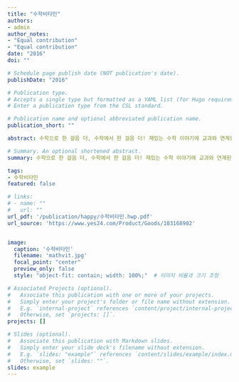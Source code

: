 ```yaml
---
title: "수학비타민"
authors:
- admin
author_notes:
- "Equal contribution"
- "Equal contribution"
date: "2016"
doi: ""

# Schedule page publish date (NOT publication's date).
publishDate: "2016"

# Publication type.
# Accepts a single type but formatted as a YAML list (for Hugo requirements).
# Enter a publication type from the CSL standard.

# Publication name and optional abbreviated publication name.
publication_short: ""

abstract: 수학으로 한 걸음 더, 수학에서 한 걸음 더! 재밌는 수학 이야기에 교과와 연계된 수학 원리가 녹아들어 있어, 읽다 보면 알게 모르게 수학 시간이 즐거워진다.

# Summary. An optional shortened abstract.
summary: 수학으로 한 걸음 더, 수학에서 한 걸음 더! 재밌는 수학 이야기에 교과와 연계된 수학 원리가 녹아들어 있어, 읽다 보면 알게 모르게 수학 시간이 즐거워진다.

tags:
- 수학비타민
featured: false

# links:
# - name: ""
#   url: ""
url_pdf: '/publication/happy/수학비타민.hwp.pdf'
url_source: 'https://www.yes24.com/Product/Goods/103168902'


image:
  caption: '수학비타민'
  filename: 'mathvit.jpg'
  focal_point: "center"
  preview_only: false
  style: "object-fit: contain; width: 100%;"  # 이미지 비율과 크기 조정

# Associated Projects (optional).
#   Associate this publication with one or more of your projects.
#   Simply enter your project's folder or file name without extension.
#   E.g. `internal-project` references `content/project/internal-project/index.md`.
#   Otherwise, set `projects: []`.
projects: []

# Slides (optional).
#   Associate this publication with Markdown slides.
#   Simply enter your slide deck's filename without extension.
#   E.g. `slides: "example"` references `content/slides/example/index.md`.
#   Otherwise, set `slides: ""`.
slides: example
---
```


